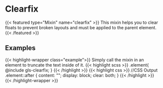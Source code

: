 # Clearfix

{{< featured type="Mixin" name="clearfix" >}}
This mixin helps you to clear floats to prevent broken layouts and must be applied to the parent element.
{{< /featured >}}

## Examples

{{< highlight-wrapper class="example">}}
Simply call the mixin in an element to truncate the text inside of it.
{{< highlight scss >}}
.element{
    @include gls-clearfix;
}
{{< /highlight >}}
{{< highlight css >}}
//CSS Output
.element::after {
    content: "";
    display: block;
    clear: both;
}
{{< /highlight >}}
{{< /highlight-wrapper >}}

